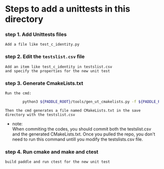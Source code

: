 # Steps to add a unittests in this directory
### step 1. Add Unittests files
    Add a file like test_c_identity.py
### step 2. Edit the `testslist.csv` file
    Add an item like test_c_identity in testslist.csv
    and specify the properties for the new unit test
### step 3. Generate CmakeLists.txt
    Run the cmd:
```bash
        python3 ${PADDLE_ROOT}/tools/gen_ut_cmakelists.py -f ${PADDLE_ROOT}/python/paddle/fluid/tests/unittests/collective/testslist.csv
```
    Then the cmd generates a file named CMakeLists.txt in the save directory with the testslist.csv

* note:  
When commiting the codes, you should commit both the testslist.csv and the generated CMakeLists.txt. Once you pulled the repo, you don't need to run this command untill you modify the testslists.csv file.
    
### step 4. Run cmake and make and ctest
    build paddle and run ctest for the new unit test
